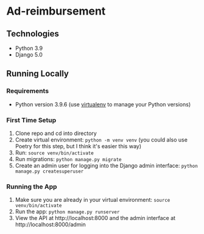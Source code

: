 # Ad-reimbursement
## Technologies
- Python 3.9
- Django 5.0

## Running Locally

### Requirements

- Python version 3.9.6 (use [virtualenv](https://docs.python.org/3/library/venv.html) to manage your Python versions)


### First Time Setup

1. Clone repo and cd into directory
1. Create virtual environment: `python -m venv venv` (you could also use Poetry for this step, but I think it's easier this way)
1. Run: `source venv/bin/activate`
1. Run migrations: `python manage.py migrate`
1. Create an admin user for logging into the Django admin interface: `python manage.py createsuperuser`


### Running the App

1. Make sure you are already in your virtual environment: `source venv/bin/activate`
1. Run the app: `python manage.py runserver`
1. View the API at http://localhost:8000 and the admin interface at http://localhost:8000/admin
